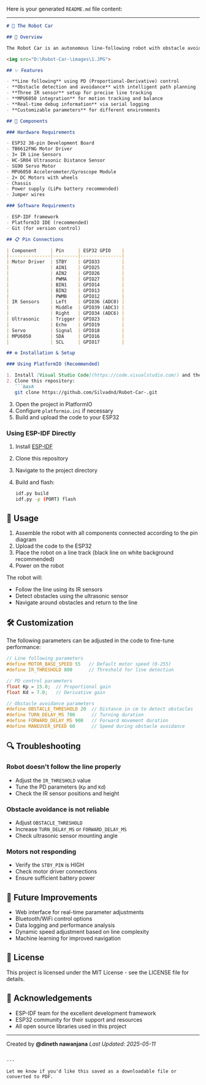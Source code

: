 Here is your generated `README.md` file content:

---

````markdown
# 🤖 The Robot Car

## 📖 Overview

The Robot Car is an autonomous line-following robot with obstacle avoidance capabilities built on the ESP32 platform. This project demonstrates advanced robotics concepts using affordable hardware components and leverages the ESP-IDF framework for reliable performance.

<img src="D:\Robot-Car-\images\1.JPG">

## ✨ Features

- **Line following** using PD (Proportional-Derivative) control  
- **Obstacle detection and avoidance** with intelligent path planning  
- **Three IR sensor** setup for precise line tracking  
- **MPU6050 integration** for motion tracking and balance  
- **Real-time debug information** via serial logging  
- **Customizable parameters** for different environments  

## 🔧 Components

### Hardware Requirements

- ESP32 38-pin Development Board  
- TB6612FNG Motor Driver  
- 3× IR Line Sensors  
- HC-SR04 Ultrasonic Distance Sensor  
- SG90 Servo Motor  
- MPU6050 Accelerometer/Gyroscope Module  
- 2× DC Motors with wheels  
- Chassis  
- Power supply (LiPo battery recommended)  
- Jumper wires  

### Software Requirements

- ESP-IDF framework  
- PlatformIO IDE (recommended)  
- Git (for version control)  

## 📋 Pin Connections

| Component     | Pin     | ESP32 GPIO    |
|---------------|---------|---------------|
| Motor Driver  | STBY    | GPIO33        |
|               | AIN1    | GPIO25        |
|               | AIN2    | GPIO26        |
|               | PWMA    | GPIO27        |
|               | BIN1    | GPIO14        |
|               | BIN2    | GPIO13        |
|               | PWMB    | GPIO12        |
| IR Sensors    | Left    | GPIO36 (ADC0) |
|               | Middle  | GPIO39 (ADC3) |
|               | Right   | GPIO34 (ADC6) |
| Ultrasonic    | Trigger | GPIO23        |
|               | Echo    | GPIO19        |
| Servo         | Signal  | GPIO18        |
| MPU6050       | SDA     | GPIO16        |
|               | SCL     | GPIO17        |

## ⚙️ Installation & Setup

### Using PlatformIO (Recommended)

1. Install [Visual Studio Code](https://code.visualstudio.com/) and the [PlatformIO Extension](https://platformio.org/install/ide?install=vscode)  
2. Clone this repository:
   ```bash
   git clone https://github.com/Silvadnd/Robot-Car-.git
````

3. Open the project in PlatformIO
4. Configure `platformio.ini` if necessary
5. Build and upload the code to your ESP32

### Using ESP-IDF Directly

1. Install [ESP-IDF](https://docs.espressif.com/projects/esp-idf/en/latest/esp32/get-started/)
2. Clone this repository
3. Navigate to the project directory
4. Build and flash:

   ```bash
   idf.py build
   idf.py -p (PORT) flash
   ```

## 🚀 Usage

1. Assemble the robot with all components connected according to the pin diagram
2. Upload the code to the ESP32
3. Place the robot on a line track (black line on white background recommended)
4. Power on the robot

The robot will:

* Follow the line using its IR sensors
* Detect obstacles using the ultrasonic sensor
* Navigate around obstacles and return to the line

## 🛠️ Customization

The following parameters can be adjusted in the code to fine-tune performance:

```c
// Line following parameters
#define MOTOR_BASE_SPEED 55   // Default motor speed (0-255)
#define IR_THRESHOLD 800      // Threshold for line detection

// PD control parameters
float Kp = 15.0;  // Proportional gain
float Kd = 7.0;   // Derivative gain

// Obstacle avoidance parameters
#define OBSTACLE_THRESHOLD 20  // Distance in cm to detect obstacles
#define TURN_DELAY_MS 700      // Turning duration
#define FORWARD_DELAY_MS 900   // Forward movement duration
#define MANEUVER_SPEED 60      // Speed during obstacle avoidance
```

## 🔍 Troubleshooting

### Robot doesn't follow the line properly

* Adjust the `IR_THRESHOLD` value
* Tune the PD parameters (`Kp` and `Kd`)
* Check the IR sensor positions and height

### Obstacle avoidance is not reliable

* Adjust `OBSTACLE_THRESHOLD`
* Increase `TURN_DELAY_MS` or `FORWARD_DELAY_MS`
* Check ultrasonic sensor mounting angle

### Motors not responding

* Verify the `STBY_PIN` is HIGH
* Check motor driver connections
* Ensure sufficient battery power

## 🔮 Future Improvements

* Web interface for real-time parameter adjustments
* Bluetooth/WiFi control options
* Data logging and performance analysis
* Dynamic speed adjustment based on line complexity
* Machine learning for improved navigation

## 📃 License

This project is licensed under the MIT License - see the LICENSE file for details.

## 🙏 Acknowledgements

* ESP-IDF team for the excellent development framework
* ESP32 community for their support and resources
* All open source libraries used in this project

---

Created by **@dineth nawanjana**
*Last Updated: 2025-05-11*

```

---

Let me know if you'd like this saved as a downloadable file or converted to PDF.
```
